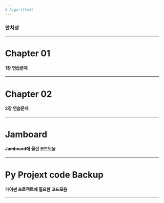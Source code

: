 ```yaml
---
# Algorithm24
---
```

### 안치성
---
# Chapter 01
#### 1장 연습문제
---
# Chapter 02
#### 2장 연습문제
---
# Jamboard
#### Jamboard에 올린 코드모음
---
# Py Projext code Backup
#### 파이썬 프로젝트에 필요한 코드모음
---
